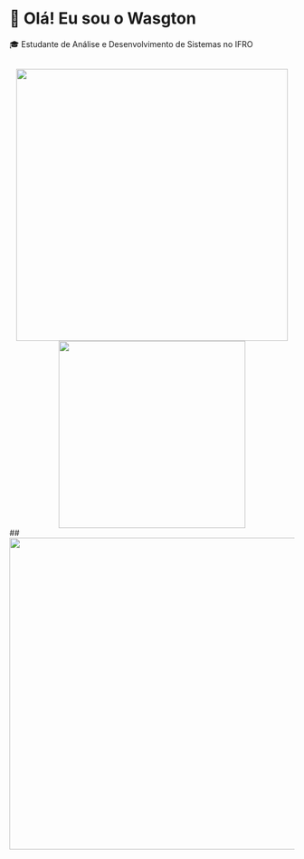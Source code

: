 # 👋 Olá! Eu sou o Wasgton

🎓 Estudante de Análise e Desenvolvimento de Sistemas no IFRO 

##
<div align="center">
  <a href="https://github.com/WasgtonGomes/">
    <img src="https://github-readme-stats.vercel.app/api?username=WasgtonGomes&show_icons=true&count_private=false&include_all_commits=true&theme=codeSTACKr&custom_title=WasgtonGomes's%20GitHub%20Stats&title_color=3777e7&icon_color=3777e7&border_color=0d1017&bg_color=0e1118&disable_animations=true" width="480">
  </a>
  <a href="https://github.com/WasgtonGomes/">
    <img src="https://github-readme-stats.vercel.app/api/top-langs/?username=WasgtonGomes&layout=compact&langs_count=10&theme=codeSTACKr&custom_title=WasgtonGomes's%20Top%20Langs%20(By%20File%20Size)&title_color=3777e7&icon_color=3777e7&border_color=0e1118&bg_color=0e1118&disable_animations=true" width="330">
  </a>
</div>
##
<div align="center">
  <a href="https://github.com/WasgtonGomes/">
    <img src="https://streak-stats.demolab.com/?user=WasgtonGomes&theme=dark&hide_border=true&background=0E1118&ring=3777e7&fire=EAA532&currStreakLabel=EAA532&currStreakNum=FFFFFF&disable_animations=true" width="550">
  </a>
</div>

